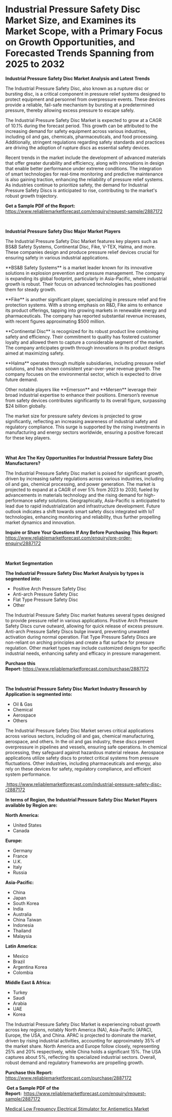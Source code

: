 <p><h1>Industrial  Pressure Safety Disc Market Size, and Examines its Market Scope, with a Primary Focus on Growth Opportunities, and Forecasted Trends Spanning from 2025 to 2032</h1></p><p><strong>Industrial  Pressure Safety Disc Market Analysis and Latest Trends</strong></p>
<p><p>The Industrial Pressure Safety Disc, also known as a rupture disc or bursting disc, is a critical component in pressure relief systems designed to protect equipment and personnel from overpressure events. These devices provide a reliable, fail-safe mechanism by bursting at a predetermined pressure, thereby allowing excess pressure to escape safely. </p><p>The Industrial Pressure Safety Disc Market is expected to grow at a CAGR of 10.1% during the forecast period. This growth can be attributed to the increasing demand for safety equipment across various industries, including oil and gas, chemicals, pharmaceuticals, and food processing. Additionally, stringent regulations regarding safety standards and practices are driving the adoption of rupture discs as essential safety devices. </p><p>Recent trends in the market include the development of advanced materials that offer greater durability and efficiency, along with innovations in design that enable better performance under extreme conditions. The integration of smart technologies for real-time monitoring and predictive maintenance is also gaining traction, enhancing the reliability of pressure relief systems. As industries continue to prioritize safety, the demand for Industrial Pressure Safety Discs is anticipated to rise, contributing to the market's robust growth trajectory.</p></p>
<p><strong>Get a Sample PDF of the Report:&nbsp;</strong> <a href="https://www.reliablemarketforecast.com/enquiry/request-sample/2887172?utm_campaign=1840&utm_medium=2&utm_source=Github&utm_content=ia&utm_term=14032025&utm_id=industrial-pressure-safety-disc">https://www.reliablemarketforecast.com/enquiry/request-sample/2887172</a></p>
<p>&nbsp;</p>
<p><strong>Industrial  Pressure Safety Disc Major Market Players</strong></p>
<p><p>The Industrial Pressure Safety Disc Market features key players such as BS&B Safety Systems, Continental Disc, Fike, V-TEX, Halma, and more. These companies design and produce pressure relief devices crucial for ensuring safety in various industrial applications.</p><p>**BS&B Safety Systems** is a market leader known for its innovative solutions in explosion prevention and pressure management. The company is expanding its global footprint, particularly in Asia-Pacific, where industrial growth is robust. Their focus on advanced technologies has positioned them for steady growth.</p><p>**Fike** is another significant player, specializing in pressure relief and fire protection systems. With a strong emphasis on R&D, Fike aims to enhance its product offerings, tapping into growing markets in renewable energy and pharmaceuticals. The company has reported substantial revenue increases, with recent figures approximating $500 million.</p><p>**Continental Disc** is recognized for its robust product line combining safety and efficiency. Their commitment to quality has fostered customer loyalty and allowed them to capture a considerable segment of the market. The company anticipates growth through innovations in its product designs aimed at maximizing safety.</p><p>**Halma** operates through multiple subsidiaries, including pressure relief solutions, and has shown consistent year-over-year revenue growth. The company focuses on the environmental sector, which is expected to drive future demand.</p><p>Other notable players like **Emerson** and **Mersen** leverage their broad industrial expertise to enhance their positions. Emerson’s revenue from safety devices contributes significantly to its overall figure, surpassing $24 billion globally.</p><p>The market size for pressure safety devices is projected to grow significantly, reflecting an increasing awareness of industrial safety and regulatory compliance. This surge is supported by the rising investments in manufacturing and energy sectors worldwide, ensuring a positive forecast for these key players.</p></p>
<p>&nbsp;</p>
<p><strong>What Are The Key Opportunities For Industrial  Pressure Safety Disc Manufacturers?</strong></p>
<p><p>The Industrial Pressure Safety Disc market is poised for significant growth, driven by increasing safety regulations across various industries, including oil and gas, chemical processing, and power generation. The market is projected to expand at a CAGR of over 5% from 2023 to 2030, fueled by advancements in materials technology and the rising demand for high-performance safety solutions. Geographically, Asia-Pacific is anticipated to lead due to rapid industrialization and infrastructure development. Future outlook indicates a shift towards smart safety discs integrated with IoT technologies, enhancing monitoring and reliability, thus further propelling market dynamics and innovation.</p></p>
<p><strong>Inquire or Share Your Questions If Any Before Purchasing This Report:</strong> <a href="https://www.reliablemarketforecast.com/enquiry/pre-order-enquiry/2887172?utm_campaign=1840&utm_medium=2&utm_source=Github&utm_content=ia&utm_term=14032025&utm_id=industrial-pressure-safety-disc">https://www.reliablemarketforecast.com/enquiry/pre-order-enquiry/2887172</a></p>
<p>&nbsp;</p>
<p><strong>Market Segmentation</strong></p>
<p><strong>The Industrial  Pressure Safety Disc Market Analysis by types is segmented into:</strong></p>
<p><ul><li>Positive Arch Pressure Safety Disc</li><li>Anti-arch Pressure Safety Disc</li><li>Flat Type Pressure Safety Disc</li><li>Other</li></ul></p>
<p><p>The Industrial Pressure Safety Disc market features several types designed to provide pressure relief in various applications. Positive Arch Pressure Safety Discs curve outward, allowing for quick release of excess pressure. Anti-arch Pressure Safety Discs bulge inward, preventing unwanted activation during normal operation. Flat Type Pressure Safety Discs are non-reliant on arching principles and create a flat surface for pressure regulation. Other market types may include customized designs for specific industrial needs, enhancing safety and efficacy in pressure management.</p></p>
<p><strong>Purchase this Report:&nbsp;</strong><a href="https://www.reliablemarketforecast.com/purchase/2887172?utm_campaign=1840&utm_medium=2&utm_source=Github&utm_content=ia&utm_term=14032025&utm_id=industrial-pressure-safety-disc">https://www.reliablemarketforecast.com/purchase/2887172</a></p>
<p>&nbsp;</p>
<p><strong>The Industrial  Pressure Safety Disc Market Industry Research by Application is segmented into:</strong></p>
<p><ul><li>Oil & Gas</li><li>Chemical</li><li>Aerospace</li><li>Others</li></ul></p>
<p><p>The Industrial Pressure Safety Disc Market serves critical applications across various sectors, including oil and gas, chemical manufacturing, aerospace, and others. In the oil and gas industry, these discs prevent overpressure in pipelines and vessels, ensuring safe operations. In chemical processing, they safeguard against hazardous material release. Aerospace applications utilize safety discs to protect critical systems from pressure fluctuations. Other industries, including pharmaceuticals and energy, also rely on these devices for safety, regulatory compliance, and efficient system performance.</p></p>
<p><a href="https://www.reliablemarketforecast.com/industrial-pressure-safety-disc-r2887172?utm_campaign=1840&utm_medium=2&utm_source=Github&utm_content=ia&utm_term=14032025&utm_id=industrial-pressure-safety-disc">&nbsp;https://www.reliablemarketforecast.com/industrial-pressure-safety-disc-r2887172</a></p>
<p><strong>In terms of Region, the Industrial  Pressure Safety Disc Market Players available by Region are:</strong></p>
<p>
    <p> <strong> North America: </strong>
        <ul>
            <li>United States</li>
            <li>Canada</li>
        </ul>
        </p> 
    <p> <strong> Europe: </strong>
        <ul>
            <li>Germany</li>
            <li>France</li>
            <li>U.K.</li>
            <li>Italy</li>
            <li>Russia</li>
        </ul>
        </p> 
    <p> <strong> Asia-Pacific: </strong>
        <ul>
            <li>China</li>
            <li>Japan</li>
            <li>South Korea</li>
            <li>India</li>
            <li>Australia</li>
            <li>China Taiwan</li>
            <li>Indonesia</li>
            <li>Thailand</li>
            <li>Malaysia</li>
        </ul>
        </p> 
    <p> <strong> Latin America: </strong>
        <ul>
            <li>Mexico</li>
            <li>Brazil</li>
            <li>Argentina Korea</li>
            <li>Colombia</li>
        </ul>
        </p> 
    <p> <strong> Middle East & Africa: </strong>
        <ul>
            <li>Turkey</li>
            <li>Saudi</li>
            <li>Arabia</li>
            <li>UAE</li>
            <li>Korea</li>
        </ul>
    </p>
    </p>
<p><p>The Industrial Pressure Safety Disc Market is experiencing robust growth across key regions, notably North America (NA), Asia-Pacific (APAC), Europe, the USA, and China. APAC is projected to dominate the market, driven by rising industrial activities, accounting for approximately 35% of the market share. North America and Europe follow closely, representing 25% and 20% respectively, while China holds a significant 15%. The USA captures about 5%, reflecting its specialized industrial sectors. Overall, robust demand and regulatory frameworks are propelling growth.</p></p>
<p><strong>Purchase this Report: </strong><a href="https://www.reliablemarketforecast.com/purchase/2887172?utm_campaign=1840&utm_medium=2&utm_source=Github&utm_content=ia&utm_term=14032025&utm_id=industrial-pressure-safety-disc">https://www.reliablemarketforecast.com/purchase/2887172</a></p>
<p>&nbsp;<strong>Get a Sample PDF of the Report:&nbsp;&nbsp;</strong><a href="https://www.reliablemarketforecast.com/enquiry/request-sample/2887172?utm_campaign=1840&utm_medium=2&utm_source=Github&utm_content=ia&utm_term=14032025&utm_id=industrial-pressure-safety-disc">https://www.reliablemarketforecast.com/enquiry/request-sample/2887172</a></p>
<p><strong></strong></p>
<p><p><a href="https://github.com/vimar16th/Market-Research-Report-List-7/blob/main/medical-low-frequency-electrical-stimulator-for-antiemetics-market.md?utm_campaign=1840&utm_medium=2&utm_source=Github&utm_content=ia&utm_term=14032025&utm_id=industrial-pressure-safety-disc">Medical Low Frequency Electrical Stimulator for Antiemetics Market</a></p></p>